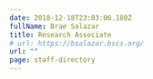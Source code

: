 ```yaml
---
date: 2018-12-18T23:03:06.180Z
fullName: Brae Salazar
title: Research Associate
# url: https://bsalazar.bscs.org/
url: ""
page: staff-directory
---
```

